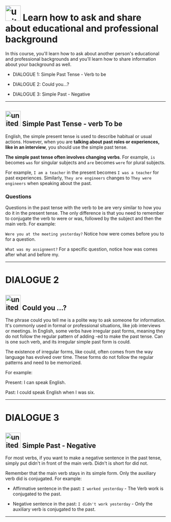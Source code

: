 # <img width="48" height="48" src="https://img.icons8.com/emoji/48/united-kingdom-emoji.png" alt="united-kingdom-emoji"/> Learn how to ask and share about educational and professional background

In this course, you'll learn how to ask about another person's educational and professional backgrounds and you'll learn how to share information about your background as well.

- DIALOGUE 1: Simple Past Tense - Verb to be

- DIALOGUE 2: Could you...?

- DIALOGUE 3: Simple Past - Negative
  
---

## <img width="48" height="48" src="https://img.icons8.com/emoji/48/united-kingdom-emoji.png" alt="united-kingdom-emoji"/> Simple Past Tense - verb To be

English, the simple present tense is used to describe habitual or usual actions. However, when you are **talking about past roles or experiences, like in an interview**, you should use the simple past tense.

**The simple past tense often involves changing verbs**. For example, ``is`` becomes ``was`` for singular subjects and ``are`` becomes ``were`` for plural subjects.

For example, ``I am a teacher`` in the present becomes ``I was a teacher`` for past experiences. Similarly, ``They are engineers`` changes to ``They were engineers`` when speaking about the past.

### Questions

Questions in the past tense with the verb to be are very similar to how you do it in the present tense. The only difference is that you need to remember to conjugate the verb to were or was, followed by the subject and then the main verb. For example:

``Were you at the meeting yesterday?`` Notice how were comes before you to for a question. 

``What was my assignment?`` For a specific question, notice how was comes after what and before my.

---

# DIALOGUE 2

## <img width="48" height="48" src="https://img.icons8.com/emoji/48/united-kingdom-emoji.png" alt="united-kingdom-emoji"/> Could you ...?

The phrase could you tell me is a polite way to ask someone for information. It's commonly used in formal or professional situations, like job interviews or meetings. In English, some verbs have irregular past forms, meaning they do not follow the regular pattern of adding -ed to make the past tense. Can is one such verb, and its irregular simple past form is could.

The existence of irregular forms, like could, often comes from the way language has evolved over time. These forms do not follow the regular patterns and need to be memorized.

For example:

Present: I can speak English.

Past: I could speak English when I was six.

---

# DIALOGUE 3

## <img width="48" height="48" src="https://img.icons8.com/emoji/48/united-kingdom-emoji.png" alt="united-kingdom-emoji"/> Simple Past - Negative

For most verbs, if you want to make a negative sentence in the past tense, simply put didn't in front of the main verb. Didn't is short for did not.

Remember that the main verb stays in its simple form. Only the auxiliary verb did is conjugated. For example:

- Affirmative sentence in the past: ``I worked yesterday`` - The Verb work is conjugated to the past.

- Negative sentence in the past: ``I didn't work yesterday`` - Only the auxiliary verb is conjugated to the past.

---
